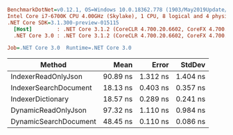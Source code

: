 ``` ini

BenchmarkDotNet=v0.12.1, OS=Windows 10.0.18362.778 (1903/May2019Update/19H1)
Intel Core i7-6700K CPU 4.00GHz (Skylake), 1 CPU, 8 logical and 4 physical cores
.NET Core SDK=3.1.300-preview-015115
  [Host]        : .NET Core 3.1.2 (CoreCLR 4.700.20.6602, CoreFX 4.700.20.6702), X64 RyuJIT
  .NET Core 3.0 : .NET Core 3.1.2 (CoreCLR 4.700.20.6602, CoreFX 4.700.20.6702), X64 RyuJIT

Job=.NET Core 3.0  Runtime=.NET Core 3.0  

```
|                Method |     Mean |    Error |   StdDev |
|---------------------- |---------:|---------:|---------:|
|   IndexerReadOnlyJson | 90.89 ns | 1.312 ns | 1.404 ns |
| IndexerSearchDocument | 18.13 ns | 0.403 ns | 0.357 ns |
|     IndexerDictionary | 18.57 ns | 0.289 ns | 0.241 ns |
|   DynamicReadOnlyJson | 97.32 ns | 1.110 ns | 0.984 ns |
| DynamicSearchDocument | 48.45 ns | 0.110 ns | 0.086 ns |
